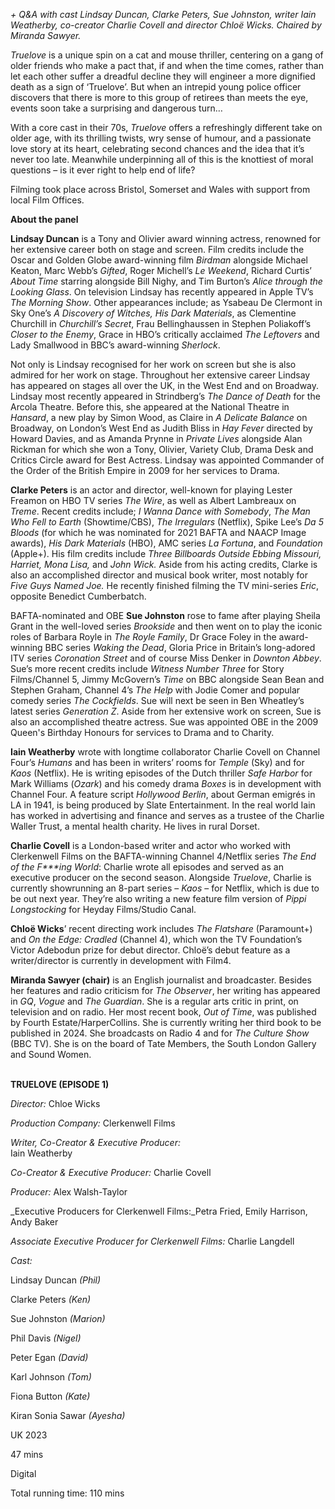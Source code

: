 
_+ Q&A with cast Lindsay Duncan, Clarke Peters, Sue Johnston, writer  Iain Weatherby, co-creator Charlie Covell and director Chloë Wicks.  Chaired by Miranda Sawyer._

_Truelove_ is a unique spin on a cat and mouse thriller, centering on a gang of older friends who make a pact that, if and when the time comes, rather than let each other suffer a dreadful decline they will engineer a more dignified death as a sign of ‘Truelove’. But when an intrepid young police officer discovers that there is more to this group of retirees than meets the eye, events soon take a surprising and dangerous turn…

With a core cast in their 70s, _Truelove_ offers a refreshingly different take on older age, with its thrilling twists, wry sense of humour, and a passionate love story at its heart, celebrating second chances and the idea that it’s never too late. Meanwhile underpinning all of this is the knottiest of moral questions – is it ever right to help end of life?

Filming took place across Bristol, Somerset and Wales with support from local Film Offices.

**About the panel**

**Lindsay Duncan** is a Tony and Olivier award winning actress, renowned for her extensive career both on stage and screen. Film credits include the Oscar and Golden Globe award-winning film _Birdman_ alongside Michael Keaton, Marc Webb’s _Gifted_, Roger Michell’s _Le Weekend_, Richard Curtis’ _About Time_ starring alongside Bill Nighy, and Tim Burton’s _Alice through the Looking Glass_. On television Lindsay has recently appeared in Apple TV’s _The Morning Show_. Other appearances include; as Ysabeau De Clermont in Sky One’s _A Discovery of Witches, His Dark Materials_, as Clementine Churchill in _Churchill’s Secret_, Frau Bellinghaussen in Stephen Poliakoff’s _Closer to the Enemy_, Grace in HBO’s critically acclaimed _The Leftovers_ and Lady Smallwood in BBC’s award-winning _Sherlock_.

Not only is Lindsay recognised for her work on screen but she is also admired for her work on stage. Throughout her extensive career Lindsay has appeared on stages all over the UK, in the West End and on Broadway. Lindsay most recently appeared in Strindberg’s _The Dance of Death_ for the Arcola Theatre. Before this, she appeared at the National Theatre in _Hansard_, a new play by Simon Wood, as Claire in _A Delicate Balance_ on Broadway, on London’s West End as Judith Bliss in _Hay Fever_ directed by Howard Davies, and as Amanda Prynne in _Private Lives_ alongside Alan Rickman for which she won a Tony, Olivier, Variety Club, Drama Desk and Critics Circle award for Best Actress. Lindsay was appointed Commander of the Order of the British Empire in 2009 for her services to Drama.

**Clarke Peters** is an actor and director, well-known for playing Lester Freamon on HBO TV series _The Wire_, as well as Albert Lambreaux on _Treme_. Recent credits include; _I Wanna Dance with Somebody_, _The Man Who Fell to Earth_ (Showtime/CBS), _The Irregulars_ (Netflix), Spike Lee’s _Da 5 Bloods_ (for which he was nominated for 2021 BAFTA and NAACP Image awards), _His Dark Materials_ (HBO), AMC series _La Fortuna_, and _Foundation_ (Apple+).  His film credits include _Three Billboards Outside Ebbing Missouri, Harriet, Mona Lisa,_ and _John Wick._ Aside from his acting credits, Clarke is also an accomplished director and musical book writer, most notably for _Five Guys Named Joe._ He recently finished filming the TV mini-series _Eric_, opposite Benedict Cumberbatch.

BAFTA-nominated and OBE **Sue Johnston** rose to fame after playing Sheila Grant in the well-loved series _Brookside_ and then went on to play the iconic roles of Barbara Royle in _The Royle Family_, Dr Grace Foley in the award-winning BBC series _Waking the Dead_, Gloria Price in Britain’s long-adored ITV series _Coronation_ _Street_ and of course Miss Denker in _Downton_ _Abbey_. Sue’s more recent credits include _Witness Number Three_ for Story Films/Channel 5, Jimmy McGovern’s _Time_ on BBC alongside Sean Bean and Stephen Graham, Channel 4’s _The_ _Help_ with Jodie Comer and popular comedy series _The_ _Cockfields_. Sue will next be seen in Ben Wheatley’s latest series _Generation_ _Z_. Aside from her extensive work on screen, Sue is also an accomplished theatre actress. Sue was appointed OBE in the 2009 Queen's Birthday Honours for services to Drama and to Charity.

**Iain Weatherby** wrote with longtime collaborator Charlie Covell on Channel Four’s _Humans_ and has been in writers’ rooms for _Temple_ (Sky) and for _Kaos_ (Netflix). He is writing episodes of the Dutch thriller _Safe Harbor_ for Mark Williams (_Ozark_) and his comedy drama _Boxes_ is in development with Channel Four. A feature script _Hollywood_ _Berlin_, about German emigrés in LA in 1941, is being produced by Slate Entertainment. In the real world Iain has worked in advertising and finance and serves as a trustee of the Charlie Waller Trust, a mental health charity. He lives in rural Dorset.

**Charlie Covell** is a London-based writer and actor who worked with Clerkenwell Films on the BAFTA-winning Channel 4/Netflix series _The End of the F***ing World_: Charlie wrote all episodes and served as an executive producer on the second season. Alongside _Truelove_, Charlie is currently showrunning an 8-part series – _Kaos_ – for Netflix, which is due to be out next year. They’re also writing a new feature film version of _Pippi Longstocking_ for Heyday Films/Studio Canal.

**Chloë Wicks**’ recent directing work includes _The Flatshare_ (Paramount+) and _On the Edge: Cradled_ (Channel 4), which won the TV Foundation’s Victor Adebodun prize for debut director. Chloë’s debut feature as a writer/director is currently in development with Film4.

**Miranda Sawyer (chair)** is an English journalist and broadcaster. Besides her features and radio criticism for _The Observer_, her writing has appeared in _GQ_, _Vogue_ and _The_ _Guardian_. She is a regular arts critic in print, on television and on radio. Her most recent book, _Out of Time_, was published by Fourth Estate/HarperCollins. She is currently writing her third book to be published in 2024. She broadcasts on Radio 4 and for _The Culture Show_ (BBC TV). She is on the board of Tate Members, the South London Gallery and Sound Women.
<br><br>

**TRUELOVE (EPISODE 1)**<br>

_Director:_ Chloe Wicks<br>

_Production Company:_ Clerkenwell Films<br>

_Writer, Co-Creator & Executive Producer:_  
Iain Weatherby<br>

_Co-Creator & Executive Producer:_ Charlie Covell<br>

_Producer:_ Alex Walsh-Taylor<br>

_Executive Producers for Clerkenwell Films:_Petra Fried, Emily Harrison, Andy Baker<br>

_Associate Executive Producer for Clerkenwell Films:_  Charlie Langdell<br>

_Cast:_<br>

Lindsay Duncan _(Phil)_<br>

Clarke Peters _(Ken)_<br>

Sue Johnston _(Marion)_<br>

Phil Davis _(Nigel)_<br>

Peter Egan _(David)_<br>

Karl Johnson  _(Tom)_<br>

Fiona Button  _(Kate)_

Kiran Sonia Sawar _(Ayesha)_

UK 2023

47 mins

Digital

Total running time: 110 mins
<!--stackedit_data:
eyJoaXN0b3J5IjpbMTgyMDg1ODM5MF19
-->
